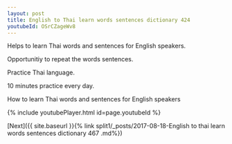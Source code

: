 ```yaml
---
layout: post
title: English to Thai learn words sentences dictionary 424 
youtubeId: OSrCZageWv8
---
```

 
 
Helps to learn Thai words and sentences for English speakers.

Opportunitiy to repeat the words sentences. 

Practice Thai language. 
 
10 minutes practice every day. 
 
How to learn Thai words and sentences for English speakers 
 
{% include youtubePlayer.html id=page.youtubeId %}
 
 
[Next]({{ site.baseurl }}{% link  split1/_posts/2017-08-18-English to thai learn words sentences dictionary 467 .md%})
 

